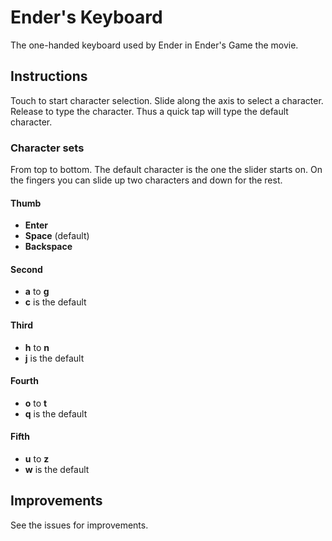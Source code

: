 # Ender's Keyboard

The one-handed keyboard used by Ender in Ender's Game the movie.

## Instructions

Touch to start character selection. Slide along the axis to select a character. Release to type the character. Thus a quick tap will type the default character.

### Character sets

From top to bottom. The default character is the one the slider starts on. On the fingers you can slide up two characters and down for the rest.

#### Thumb

- **Enter**
- **Space** (default)
- **Backspace**

#### Second

- **a** to **g**
- **c** is the default

#### Third

- **h** to **n**
- **j** is the default

#### Fourth

- **o** to **t**
- **q** is the default

#### Fifth

- **u** to **z**
- **w** is the default

## Improvements

See the issues for improvements.
